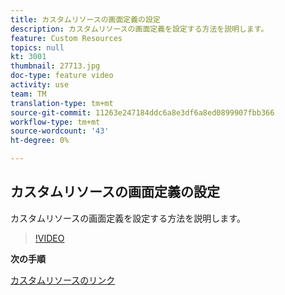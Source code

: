 ```yaml
---
title: カスタムリソースの画面定義の設定
description: カスタムリソースの画面定義を設定する方法を説明します。
feature: Custom Resources
topics: null
kt: 3001
thumbnail: 27713.jpg
doc-type: feature video
activity: use
team: TM
translation-type: tm+mt
source-git-commit: 11263e247184ddc6a8e3df6a8ed0899907fbb366
workflow-type: tm+mt
source-wordcount: '43'
ht-degree: 0%

---
```



## カスタムリソースの画面定義の設定

カスタムリソースの画面定義を設定する方法を説明します。

>[!VIDEO](https://video.tv.adobe.com/v/27713?quality=9)

**次の手順**

[カスタムリソースのリンク](./linking-custom-resources.md)
